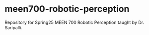 # meen700-robotic-perception
Repository for Spring25 MEEN 700 Robotic Perception taught by Dr. Saripalli. 

